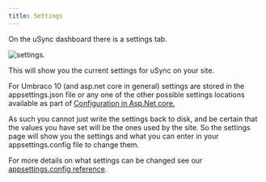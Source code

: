 ```yaml
---
title: Settings
---
```


On the uSync dashboard there is a settings tab. 

![settings](settings.png).

This will show you the current settings for uSync on your site. 

For Umbraco 10 (and asp.net core in general) settings are stored in the appsettings.json file or any one of the other possible settings locations available as part of [Configuration in Asp.Net core.](https://docs.microsoft.com/en-us/aspnet/core/fundamentals/configuration/?view=aspnetcore-6.0)

As such you cannot just write the settings back to disk, and be certain that the values you have set will be the ones used by the site. So the settings page will show you the settings and what you can enter in your appsettings.config file to change them. 

For more details on what settings can be changed see our [appsettings.config reference](../../reference/config).